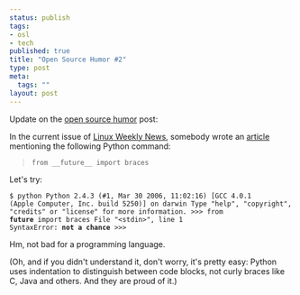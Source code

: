 ```yaml
--- 
status: publish
tags: 
- osl
- tech
published: true
title: "Open Source Humor #2"
type: post
meta: 
  tags: ""
layout: post
---
```

Update on the <a href="http://fredericiana.com/2006/08/16/humorous-open-source-programmers/">open source humor</a> post:

In the current issue of <a href="http://lwn.net/Articles/197726/">Linux Weekly News</a>, somebody wrote an <a href="http://lwn.net/Articles/198215/">article</a> mentioning the following Python command:

<blockquote><code>from __future__ import braces</code></blockquote>

Let's try:

<code>$ python 
Python 2.4.3 (#1, Mar 30 2006, 11:02:16) 
[GCC 4.0.1 (Apple Computer, Inc. build 5250)] on darwin
Type "help", "copyright", "credits" or "license" for more information.
&gt;&gt;&gt; from __future__ import braces
  File "&lt;stdin&gt;", line 1
SyntaxError: <strong>not a chance</strong>
&gt;&gt;&gt; 
</code>

Hm, not bad for a programming language.

(Oh, and if you didn't understand it, don't worry, it's pretty easy: Python uses indentation to distinguish between code blocks, not curly braces like C, Java and others. And they are proud of it.)
